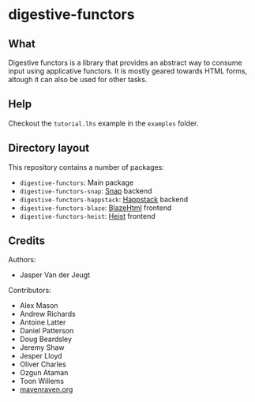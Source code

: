 digestive-functors
==================

What
----

Digestive functors is a library that provides an abstract way to consume input
using applicative functors. It is mostly geared towards HTML forms, altough it
can also be used for other tasks.

Help
----

Checkout the `tutorial.lhs` example in the `examples` folder.

Directory layout
----------------

This repository contains a number of packages:

- `digestive-functors`: Main package
- `digestive-functors-snap`: [Snap] backend
- `digestive-functors-happstack`: [Happstack] backend
- `digestive-functors-blaze`: [BlazeHtml] frontend
- `digestive-functors-heist`: [Heist] frontend

[Snap]: http://snapframework.com
[Happstack]: http://happstack.com/
[BlazeHtml]: http://jaspervdj.be/blaze
[Heist]: http://snapframework.com/docs/tutorials/heist

Credits
-------

Authors:

- Jasper Van der Jeugt

Contributors:

- Alex Mason
- Andrew Richards
- Antoine Latter
- Daniel Patterson
- Doug Beardsley
- Jeremy Shaw
- Jesper Lloyd
- Oliver Charles
- Ozgun Ataman
- Toon Willems
- [mavenraven.org](http://www.mavenraven.org/)
